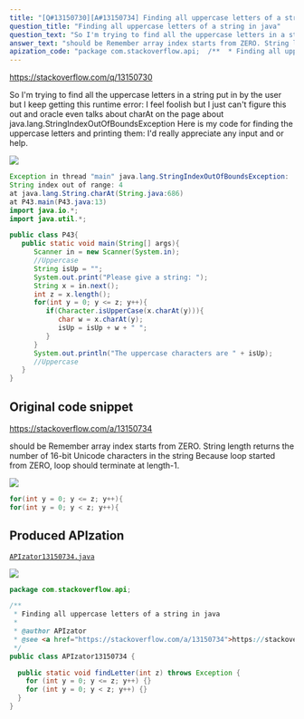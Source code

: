 ```yaml
---
title: "[Q#13150730][A#13150734] Finding all uppercase letters of a string in java"
question_title: "Finding all uppercase letters of a string in java"
question_text: "So I'm trying to find all the uppercase letters in a string put in by the user but I keep getting this runtime error: I feel foolish but I just can't figure this out and oracle even talks about charAt on the page about java.lang.StringIndexOutOfBoundsException Here is my code for finding the uppercase letters and printing them: I'd really appreciate any input and or help."
answer_text: "should be Remember array index starts from ZERO. String length returns the number of 16-bit Unicode characters in the string Because loop started from ZERO, loop should terminate at length-1."
apization_code: "package com.stackoverflow.api;  /**  * Finding all uppercase letters of a string in java  *  * @author APIzator  * @see <a href=\"https://stackoverflow.com/a/13150734\">https://stackoverflow.com/a/13150734</a>  */ public class APIzator13150734 {    public static void findLetter(int z) throws Exception {     for (int y = 0; y <= z; y++) {}     for (int y = 0; y < z; y++) {}   } }"
---
```


https://stackoverflow.com/q/13150730

So I&#x27;m trying to find all the uppercase letters in a string put in by the user but I keep getting this runtime error:
I feel foolish but I just can&#x27;t figure this out and oracle even talks about charAt on the page about java.lang.StringIndexOutOfBoundsException
Here is my code for finding the uppercase letters and printing them:
I&#x27;d really appreciate any input and or help.


<div class="code-logo"><img src="/stackoverflow.png" /></div>

```java
Exception in thread "main" java.lang.StringIndexOutOfBoundsException: 
String index out of range: 4
at java.lang.String.charAt(String.java:686)
at P43.main(P43.java:13)
import java.io.*;
import java.util.*;

public class P43{
   public static void main(String[] args){
      Scanner in = new Scanner(System.in);
      //Uppercase
      String isUp = "";
      System.out.print("Please give a string: ");
      String x = in.next();
      int z = x.length();
      for(int y = 0; y <= z; y++){
         if(Character.isUpperCase(x.charAt(y))){
            char w = x.charAt(y);
            isUp = isUp + w + " ";
         }
      }
      System.out.println("The uppercase characters are " + isUp);
      //Uppercase
   }
}
```


## Original code snippet

https://stackoverflow.com/a/13150734

should be
Remember array index starts from ZERO.
String length returns
the number of 16-bit Unicode characters in the string
Because loop started from ZERO, loop should terminate at length-1.

<div class="code-logo"><img src="/stackoverflow.png" /></div>

```java
for(int y = 0; y <= z; y++){
for(int y = 0; y < z; y++){
```

## Produced APIzation

[`APIzator13150734.java`](https://github.com/pasqualesalza/apization-temp-data/raw/master/search/APIzator13150734.java)

<div class="code-logo"><img src="/apizator.png" /></div>

```java
package com.stackoverflow.api;

/**
 * Finding all uppercase letters of a string in java
 *
 * @author APIzator
 * @see <a href="https://stackoverflow.com/a/13150734">https://stackoverflow.com/a/13150734</a>
 */
public class APIzator13150734 {

  public static void findLetter(int z) throws Exception {
    for (int y = 0; y <= z; y++) {}
    for (int y = 0; y < z; y++) {}
  }
}

```